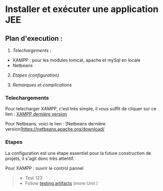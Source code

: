 # Installer et exécuter une application JEE

## Plan d'execution :

1. *Telechargements* :
  * XAMPP : pour les modules tomcat, apache et mySql en locale 
  * Netbeans
    
2. *Etapes (configuration)*

3. *Remarques et complications*

### Telechargements

Pour telecharger XAMPP, c'est très simple, il vous suffit de cliquer sur ce lien : [XAMPP dernière version](https://www.apachefriends.org/fr/index.html)

Pour Netbeans, voici le lien : [Netbeans dernière version]https://netbeans.apache.org/download/

### Etapes

La configuration est une étape essentiel pour la future construction de projets, il s'agit donc très attentif.

Pour XAMPP : ouvrir le control pannel
 > - Test 123
 > - Follow  [testing artifacts](http://2.bp.blogspot.com) (more Unit )

